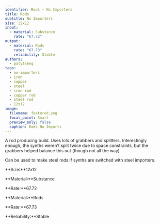 ```yaml
---
identifier: Rods – No Importers
title: Rods
subtitle: No Importers
size: 12x12
input:
  - material: Substance
    rate: "67.72"
output:
  - material: Rods
    rate: "67.73"
    reliability: Stable
authors:
  - patytseng
tags:
  - no-importers
  - iron
  - copper
  - steel
  - iron rod
  - copper rod
  - steel rod
  - 12x12
image:
  filename: featured.png
  focal_point: Smart
  preview_only: false
  caption: Rods No Imports
---
```

A rod producing build. Uses lots of grabbers and splitters. Interestingly enough, the synths weren’t split twice due to space constraints, but the grabbers helped balance this out (though not all the way)

Can be used to make steel rods if synths are switched with steel importers.

**Size:**12x12

**Material:**Substance

**Rate:**67.72

**Material:**Rods

**Rate:**67.73

**Reliability:**Stable